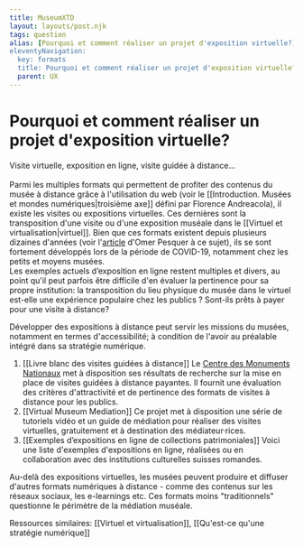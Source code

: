 ```yaml
---
title: MuseumXTD
layout: layouts/post.njk
tags: question
alias: [Pourquoi et comment réaliser un projet d'exposition virtuelle?]
eleventyNavigation:
  key: formats
  title: Pourquoi et comment réaliser un projet d'exposition virtuelle?
  parent: UX
---
```

# **Pourquoi et comment réaliser un projet d'exposition virtuelle?**  
Visite virtuelle, exposition en ligne, visite guidée à distance... <br>   
Parmi les multiples formats qui permettent de profiter des contenus du musée à distance grâce à l'utilisation du web (voir le [[Introduction. Musées et mondes numériques|troisième axe]] défini par Florence Andreacola), il existe les visites ou expositions virtuelles. Ces dernières sont la transposition d'une visite ou d'une exposition muséale dans le [[Virtuel et virtualisation|virtuel]]. 
Bien que ces formats existent depuis plusieurs dizaines d'années (voir l'[article](https://omer.mobi/notes/france-numerique-pour-les-musees-reperes) d'Omer Pesquer à ce sujet), ils se sont fortement développés lors de la période de COVID-19, notamment chez les petits et moyens musées. <br>
Les exemples actuels d’exposition en ligne restent multiples et divers, au point qu'il peut parfois être difficile d'en évaluer la pertinence pour sa propre institution: la transposition du lieu physique du musée dans le virtuel est-elle une expérience populaire chez les publics ? Sont-ils prêts à payer pour une visite à distance? 

Développer des expositions à distance peut servir les missions du musées, notamment en termes d'accessibilité; à condition de l'avoir au préalable intégré dans sa stratégie numérique.

1. [[Livre blanc des visites guidées à distance]]
   Le [Centre des Monuments Nationaux](https://www.monuments-nationaux.fr) met à disposition ses résultats de recherche sur la mise en place de visites guidées à distance payantes. Il fournit une évaluation des critères d'attractivité et de pertinence des formats de visites à distance pour les publics.  
2. [[Virtual Museum Mediation]]
   Ce projet met à disposition une série de tutoriels vidéo et un guide de médiation pour réaliser des visites virtuelles, gratuitement et à destination des médiateur·rices. 
3. [[Exemples d’expositions en ligne de collections patrimoniales]]
   Voici une liste d'exemples d'expositions en ligne, réalisées ou en collaboration avec des institutions culturelles suisses romandes.    

Au-delà des expositions virtuelles, les musées peuvent produire et diffuser d'autres formats numériques à distance - comme des contenus sur les réseaux sociaux, les e-learnings etc. Ces formats moins "traditionnels" questionne le périmètre de la médiation muséale.  

Ressources similaires: [[Virtuel et virtualisation]], [[Qu'est-ce qu'une stratégie numérique]]
